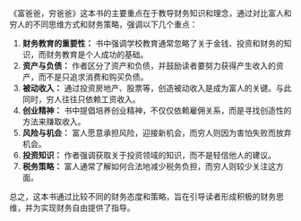 《富爸爸，穷爸爸》这本书的主要重点在于教导财务知识和理念，通过对比富人和穷人的不同思维方式和财务策略，强调以下几个重点：

1. **财务教育的重要性：** 书中强调学校教育通常忽略了关于金钱、投资和财务的知识，而财务教育是个人成功的基础。
2. **资产与负债：** 作者区分了资产和负债，并鼓励读者要努力获得产生收入的资产，而不是只追求消费和购买负债。
3. **被动收入：** 通过投资房地产、股票等，创造被动收入是成为富人的关键。与此同时，穷人往往只依赖工资收入。
4. **创业精神：** 书中提倡培养创业精神，不仅仅依赖雇佣关系，而是寻找创造性的方法来赚取收入。
5. **风险与机会：** 富人愿意承担风险，迎接新机会，而穷人则因为害怕失败而放弃机会。
6. **投资知识：** 作者强调获取关于投资领域的知识，而不是轻信他人的建议。
7. **税务策略：** 富人通常了解如何合法地减少税务负担，而穷人则较少关注这方面。


总之，这本书通过比较不同的财务态度和策略，旨在引导读者形成积极的财务思维，并为实现财务自由提供了指导。